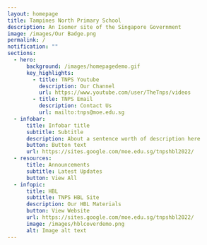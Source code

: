 ```yaml
---
layout: homepage
title: Tampines North Primary School
description: An Isomer site of the Singapore Government
image: /images/Our Badge.png
permalink: /
notification: ""
sections:
  - hero:
      background: /images/homepagedemo.gif
      key_highlights:
        - title: TNPS Youtube
          description: Our Channel
          url: https://www.youtube.com/user/TheTnps/videos
        - title: TNPS Email
          description: Contact Us
          url: mailto:tnps@moe.edu.sg
  - infobar:
      title: Infobar title
      subtitle: Subtitle
      description: About a sentence worth of description here
      button: Button text
      url: https://sites.google.com/moe.edu.sg/tnpshbl2022/
  - resources:
      title: Announcements
      subtitle: Latest Updates
      button: View All
  - infopic:
      title: HBL
      subtitle: TNPS HBL Site
      description: Our HBL Materials
      button: View Website
      url: https://sites.google.com/moe.edu.sg/tnpshbl2022/
      image: /images/hblcoverdemo.png
      alt: Image alt text
---
```

